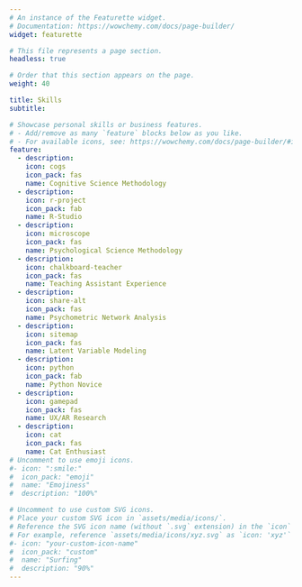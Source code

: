 ```yaml
---
# An instance of the Featurette widget.
# Documentation: https://wowchemy.com/docs/page-builder/
widget: featurette

# This file represents a page section.
headless: true

# Order that this section appears on the page.
weight: 40

title: Skills
subtitle:

# Showcase personal skills or business features.
# - Add/remove as many `feature` blocks below as you like.
# - For available icons, see: https://wowchemy.com/docs/page-builder/#icons
feature:
  - description: 
    icon: cogs
    icon_pack: fas
    name: Cognitive Science Methodology
  - description: 
    icon: r-project
    icon_pack: fab
    name: R-Studio
  - description: 
    icon: microscope
    icon_pack: fas
    name: Psychological Science Methodology
  - description: 
    icon: chalkboard-teacher
    icon_pack: fas
    name: Teaching Assistant Experience
  - description: 
    icon: share-alt
    icon_pack: fas
    name: Psychometric Network Analysis
  - description: 
    icon: sitemap
    icon_pack: fas
    name: Latent Variable Modeling
  - description: 
    icon: python
    icon_pack: fab
    name: Python Novice
  - description: 
    icon: gamepad
    icon_pack: fas
    name: UX/AR Research
  - description: 
    icon: cat
    icon_pack: fas
    name: Cat Enthusiast
# Uncomment to use emoji icons.
#- icon: ":smile:"
#  icon_pack: "emoji"
#  name: "Emojiness"
#  description: "100%"

# Uncomment to use custom SVG icons.
# Place your custom SVG icon in `assets/media/icons/`.
# Reference the SVG icon name (without `.svg` extension) in the `icon` field.
# For example, reference `assets/media/icons/xyz.svg` as `icon: 'xyz'`
#- icon: "your-custom-icon-name"
#  icon_pack: "custom"
#  name: "Surfing"
#  description: "90%"
---
```

